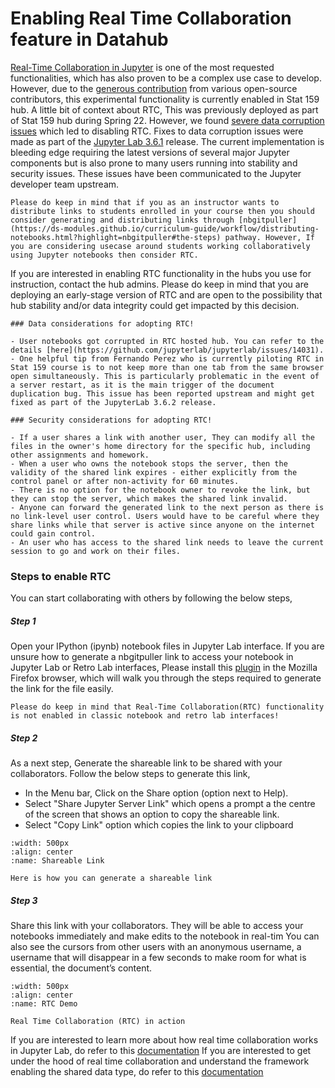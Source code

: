 # Enabling Real Time Collaboration feature in Datahub

[Real-Time Collaboration in Jupyter](https://github.com/jupyterlab/rtc) is one of the most requested functionalities, which has also proven to be a complex use case to develop. However, due to the [generous contribution](https://github.com/jupyterlab/rtc/graphs/contributors) from various open-source contributors, this experimental functionality is currently enabled in Stat 159 hub.  A little bit of context about RTC, This was previously deployed as part of Stat 159 hub during Spring 22. However, we found [severe data corruption issues](https://github.com/berkeley-dsep-infra/datahub/pull/3287) which led to disabling RTC. Fixes to data corruption issues were made as part of the [Jupyter Lab 3.6.1](https://github.com/jupyterlab/jupyterlab/releases/tag/v3.6.1) release. The current implementation is bleeding edge requiring the latest versions of several major Jupyter components but is also prone to many users running into stability and security issues. These issues have been communicated to the Jupyter developer team upstream.

```{note}
Please do keep in mind that if you as an instructor wants to distribute links to students enrolled in your course then you should consider generating and distributing links through [nbgitpuller](https://ds-modules.github.io/curriculum-guide/workflow/distributing-notebooks.html?highlight=nbgitpuller#the-steps) pathway. However, If you are considering usecase around students working collaboratively using Jupyter notebooks then consider RTC.
```


If you are interested in enabling RTC functionality in the hubs you use for instruction, contact the hub admins. Please do keep in mind that you are deploying an early-stage version of RTC and are open to the possibility that hub stability and/or data integrity could get impacted by this decision.

```{note}
### Data considerations for adopting RTC!

- User notebooks got corrupted in RTC hosted hub. You can refer to the details [here](https://github.com/jupyterlab/jupyterlab/issues/14031). 
- One helpful tip from Fernando Perez who is currently piloting RTC in Stat 159 course is to not keep more than one tab from the same browser open simultaneously. This is particularly problematic in the event of a server restart, as it is the main trigger of the document duplication bug. This issue has been reported upstream and might get fixed as part of the JupyterLab 3.6.2 release.

### Security considerations for adopting RTC!

- If a user shares a link with another user, They can modify all the files in the owner's home directory for the specific hub, including other assignments and homework.
- When a user who owns the notebook stops the server, then the validity of the shared link expires - either explicitly from the control panel or after non-activity for 60 minutes.
- There is no option for the notebook owner to revoke the link, but they can stop the server, which makes the shared link invalid.
- Anyone can forward the generated link to the next person as there is no link-level user control. Users would have to be careful where they share links while that server is active since anyone on the internet could gain control.
- An user who has access to the shared link needs to leave the current session to go and work on their files.
```

### Steps to enable RTC
You can start collaborating with others by following the below steps,

##### Step 1

Open your IPython (ipynb) notebook files in Jupyter Lab interface. If you are unsure how to generate a nbgitpuller link to access your notebook in Jupyter Lab or Retro Lab interfaces, Please install this [plugin](https://addons.mozilla.org/en-US/firefox/addon/nbgitpuller-link-generator/?utm_source=addons.mozilla.org&utm_medium=referral&utm_content=search) in the Mozilla Firefox browser, which will walk you through the steps required to generate the link for the file easily.

```{note}
Please do keep in mind that Real-Time Collaboration(RTC) functionality is not enabled in classic notebook and retro lab interfaces!
```

##### Step 2
As a next step, Generate the shareable link to be shared with your collaborators. Follow the below steps to generate this link,
- In the Menu bar, Click on the Share option (option next to Help). 
- Select "Share Jupyter Server Link" which opens a prompt a the centre of the screen that shows an option to copy the shareable link. 
- Select "Copy Link" option which copies the link to your clipboard

```{figure} ../images/Share_link.gif
:width: 500px
:align: center
:name: Shareable Link

Here is how you can generate a shareable link
```

##### Step 3
Share this link with your collaborators. They will be able to access your notebooks immediately and make edits to the notebook in real-tim
You can also see the cursors from other users with an anonymous username, a username that will disappear in a few seconds to make room for what is essential, the document’s content.

```{figure} ../images/RTC_demo.gif
:width: 500px
:align: center
:name: RTC Demo

Real Time Collaboration (RTC) in action
```

If you are interested to learn more about how real time collaboration works in Jupyter Lab, do refer to this [documentation](https://jupyterlab.readthedocs.io/en/stable/user/rtc.html)
If you are interested to get under the hood of real time collaboration and understand the framework enabling the shared data type, do refer to this [documentation](https://github.com/yjs/yjs)